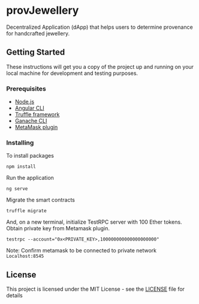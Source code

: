 # provJewellery

Decentralized Application (dApp) that helps users to determine provenance for handcrafted jewellery.

## Getting Started

These instructions will get you a copy of the project up and running on your local machine for development and testing purposes.

### Prerequisites

* [Node.js](https://nodejs.org/en/)
* [Angular CLI](https://cli.angular.io/)
* [Truffle framework](https://truffleframework.com/docs/truffle/getting-started/installation)
* [Ganache CLI](https://github.com/trufflesuite/ganache-cli)
* [MetaMask plugin](https://metamask.io/)

### Installing

To install packages

```{shell}
npm install
```

Run the application

```{shell}
ng serve
```

Migrate the smart contracts

```{shell}
truffle migrate
```

And, on a new terminal, initialize TestRPC server with 100 Ether tokens. Obtain private key from Metamask plugin.

```{shell}
testrpc --account="0x<PRIVATE_KEY>,100000000000000000000"
```

Note: Confirm metamask to be connected to private network `Localhost:8545`

## License

This project is licensed under the MIT License - see the [LICENSE](LICENSE) file for details
